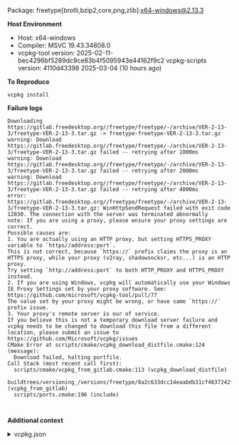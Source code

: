 Package: freetype[brotli,bzip2,core,png,zlib]:x64-windows@2.13.3

**Host Environment**

- Host: x64-windows
- Compiler: MSVC 19.43.34808.0
-    vcpkg-tool version: 2025-02-11-bec4296bf5289dc9ce83b4f5095943e44162f9c2
    vcpkg-scripts version: 4110d43398 2025-03-04 (10 hours ago)

**To Reproduce**

`vcpkg install `

**Failure logs**

```
Downloading https://gitlab.freedesktop.org//freetype/freetype/-/archive/VER-2-13-3/freetype-VER-2-13-3.tar.gz -> freetype-freetype-VER-2-13-3.tar.gz
warning: Download https://gitlab.freedesktop.org//freetype/freetype/-/archive/VER-2-13-3/freetype-VER-2-13-3.tar.gz failed -- retrying after 1000ms
warning: Download https://gitlab.freedesktop.org//freetype/freetype/-/archive/VER-2-13-3/freetype-VER-2-13-3.tar.gz failed -- retrying after 2000ms
warning: Download https://gitlab.freedesktop.org//freetype/freetype/-/archive/VER-2-13-3/freetype-VER-2-13-3.tar.gz failed -- retrying after 4000ms
error: https://gitlab.freedesktop.org//freetype/freetype/-/archive/VER-2-13-3/freetype-VER-2-13-3.tar.gz: WinHttpSendRequest failed with exit code 12030. The connection with the server was terminated abnormally
note: If you are using a proxy, please ensure your proxy settings are correct.
Possible causes are:
1. You are actually using an HTTP proxy, but setting HTTPS_PROXY variable to `https//address:port`.
This is not correct, because `https://` prefix claims the proxy is an HTTPS proxy, while your proxy (v2ray, shadowsocksr, etc...) is an HTTP proxy.
Try setting `http://address:port` to both HTTP_PROXY and HTTPS_PROXY instead.
2. If you are using Windows, vcpkg will automatically use your Windows IE Proxy Settings set by your proxy software. See: https://github.com/microsoft/vcpkg-tool/pull/77
The value set by your proxy might be wrong, or have same `https://` prefix issue.
3. Your proxy's remote server is our of service.
If you believe this is not a temporary download server failure and vcpkg needs to be changed to download this file from a different location, please submit an issue to https://github.com/Microsoft/vcpkg/issues
CMake Error at scripts/cmake/vcpkg_download_distfile.cmake:124 (message):
  Download failed, halting portfile.
Call Stack (most recent call first):
  scripts/cmake/vcpkg_from_gitlab.cmake:113 (vcpkg_download_distfile)
  buildtrees/versioning_/versions/freetype/8a2c633dcc14eaabdb31cf4637242f4e3c2f3fa2/portfile.cmake:7 (vcpkg_from_gitlab)
  scripts/ports.cmake:196 (include)



```

**Additional context**

<details><summary>vcpkg.json</summary>

```
{
  "name": "pong",
  "version-string": "1.0.0",
  "builtin-baseline": "4110d43398232f486c3fd0b74e2dc9e4ca5e2a59",
  "dependencies": [
    {
      "name": "sfml",
      "version>=": "3.0.0"
    }
  ]
}

```
</details>
